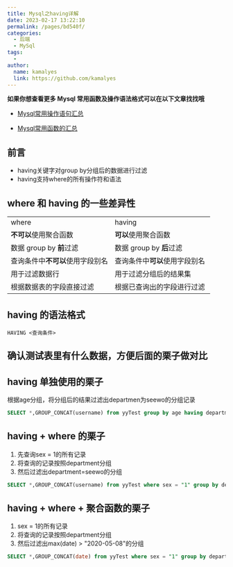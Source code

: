 ```yaml
---
title: Mysql之having详解
date: 2023-02-17 13:22:10
permalink: /pages/bd540f/
categories:
  - 后端
  - MySql
tags:
  - 
author: 
  name: kamalyes
  link: https://github.com/kamalyes
---
```

**如果你想查看更多 Mysql 常用函数及操作语法格式可以在以下文章找找哦**

- [Mysql常用操作语句汇总](./59.Mysql常用操作语句汇总.md)

- [Mysql常用函数的汇总](./01.Mysql常用函数汇总.md)

**前言**
------

*   having关键字对group by分组后的数据进行过滤
*   having支持where的所有操作符和语法

where 和 having 的一些差异性
---------------------

<table style="height: 181px; width: 684px" border="0"><tbody><tr><td>where</td><td>having</td></tr><tr><td><strong>不可以</strong>使用聚合函数</td><td><strong>可以</strong>使用聚合函数</td></tr><tr><td>数据 group by <strong>前</strong>过滤</td><td>数据&nbsp;group by <strong>后</strong>过滤</td></tr><tr><td>查询条件中<strong>不可以</strong>使用字段别名</td><td>查询条件中<strong>可以</strong>使用字段别名</td></tr><tr><td>用于过滤数据行</td><td>用于过滤分组后的结果集&nbsp;</td></tr><tr><td>根据数据表的字段直接过滤</td><td>根据已查询出的字段进行过滤&nbsp;</td></tr></tbody></table>

having 的语法格式
------------

```
HAVING <查询条件>
```

确认测试表里有什么数据，方便后面的栗子做对比
----------------------


having 单独使用的栗子
--------------

根据age分组，将分组后的结果过滤出departmen为seewo的分组记录

```sql
SELECT *,GROUP_CONCAT(username) from yyTest group by age having department = "seewo";
```

having + where 的栗子
------------------

1.  先查询sex = 1的所有记录
2.  将查询的记录按照department分组
3.  然后过滤出department=seewo的分组

```sql
SELECT *,GROUP_CONCAT(username) from yyTest where sex = "1" group by department having department = "seewo"
```

having + where + 聚合函数的栗子
------------------------

1.  sex = 1的所有记录
2.  将查询的记录按照department分组
3.  然后过滤出max(date) > "2020-05-08"的分组

```sql
SELECT *,GROUP_CONCAT(date) from yyTest where sex = "1" group by department having max(date) > "2020-05-08"
```
